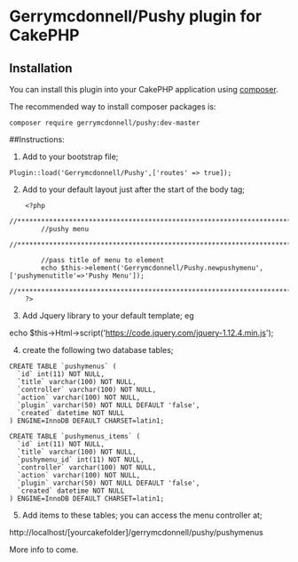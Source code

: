 # Gerrymcdonnell/Pushy plugin for CakePHP

## Installation

You can install this plugin into your CakePHP application using [composer](http://getcomposer.org).

The recommended way to install composer packages is:

```
composer require gerrymcdonnell/pushy:dev-master
```

##Instructions:
1) Add to your bootstrap file;
```
Plugin::load('Gerrymcdonnell/Pushy',['routes' => true]);
```


2) Add to your default layout just after the start of the body tag;
```
	<?php			
		//*************************************************************************************	
		//pushy menu
		//*************************************************************************************		
		
		//pass title of menu to element
		echo $this->element('Gerrymcdonnell/Pushy.newpushymenu',['pushymenutitle'=>'Pushy Menu']);
		//*************************************************************************************	
	?>
```

3) Add Jquery library to your default template;
 eg 
 
echo $this->Html->script('https://code.jquery.com/jquery-1.12.4.min.js');

4) create the following two database tables;

```
CREATE TABLE `pushymenus` (
  `id` int(11) NOT NULL,
  `title` varchar(100) NOT NULL,
  `controller` varchar(100) NOT NULL,
  `action` varchar(100) NOT NULL,
  `plugin` varchar(50) NOT NULL DEFAULT 'false',
  `created` datetime NOT NULL
) ENGINE=InnoDB DEFAULT CHARSET=latin1;

CREATE TABLE `pushymenus_items` (
  `id` int(11) NOT NULL,
  `title` varchar(100) NOT NULL,
  `pushymenu_id` int(11) NOT NULL,
  `controller` varchar(100) NOT NULL,
  `action` varchar(100) NOT NULL,
  `plugin` varchar(50) NOT NULL DEFAULT 'false',
  `created` datetime NOT NULL
) ENGINE=InnoDB DEFAULT CHARSET=latin1;
```

5) Add items to these tables;
you can access the menu controller at;

http://localhost/[yourcakefolder]/gerrymcdonnell/pushy/pushymenus


More info to come.
	
